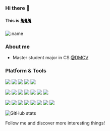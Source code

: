 ### Hi there 👋

#### This is [:cat2::cat2::cat2:](https://github.com/ThreeCatsLoveFish "ThreeCats")

![:name](https://count.getloli.com/get/@:ThreeCatsLoveFish?theme=gelbooru-h)  

### About me

- Master student major in CS [@DMCV](https://dmcv.sjtu.edu.cn/)

### Platform & Tools

[![](https://img.shields.io/badge/Linux-Arch-33aadd?style=flat-square&logo=arch-linux)](https://www.archlinux.org/)
[![](https://img.shields.io/badge/Windows-11-33aadd?style=flat-square&logo=windows)](https://www.microsoft.com/en-us/windows/windows-11)
[![](https://img.shields.io/badge/IDE-Visual%20Studio%20Code-blue?style=flat-square&logo=visual-studio-code&logoColor=ffffff)](https://code.visualstudio.com/)
[![](https://img.shields.io/badge/IDE-Vim-019733?style=flat-square&logo=vim&logoColor=ffffff)](https://www.vim.org/)
[![](https://img.shields.io/badge/-Git-f05032?style=flat-square&logo=git&logoColor=white)](https://git-scm.com/)

[![](https://img.shields.io/badge/-Golang-007D9C?style=flat-square&logo=go&logoColor=fff)](https://golang.google.cn/)
[![](https://img.shields.io/badge/-Python-3e74a2?style=flat-square&logo=Python&logoColor=fff)](https://www.python.org/)
[![](https://img.shields.io/badge/-Rust-0b7261?style=flat-square&logo=rust&logoColor=fff)](https://www.rust-lang.org/)
[![](https://img.shields.io/badge/-C/C++-c8c9ee?style=flat-square&logo=c&logoColor=fff)](https://www.cplusplus.com/)
[![](https://img.shields.io/badge/-Java-007396?style=flat-square&logo=openjdk&logoColor=fff)](https://www.java.com/zh-CN/)
[![](https://img.shields.io/badge/-LaTeX-008080?style=flat-square&logo=latex&logoColor=fff)](https://www.latex-project.org/)
[![](https://img.shields.io/badge/-Pytorch-ea4a2c?style=flat-square&logo=pytorch&logoColor=fff)](https://pytorch.org/)

[![](https://img.shields.io/badge/-MySQL-4479A1?style=flat-square&logo=MySQL&logoColor=fff)](https://www.mysql.com/)
[![](https://img.shields.io/badge/-Redis-dc382c?style=flat-square&logo=redis&logoColor=fff)](https://redis.io/)
[![](https://img.shields.io/badge/-Docker-2496ED?style=flat-square&logo=docker&logoColor=ffffff)](https://www.docker.com/)
[![](https://img.shields.io/badge/-Maven-f69823?style=flat-square&logo=apachemaven&logoColor=fff)](https://maven.apache.org/)
[![](https://img.shields.io/badge/-Hadoop-fce94d?style=flat-square&logo=apachehadoop&logoColor=000)](https://hadoop.apache.org/)
[![](https://img.shields.io/badge/-Spark-e25a1c?style=flat-square&logo=apachespark&logoColor=fff)](https://spark.apache.org/)
[![](https://img.shields.io/badge/-Hive-fbe925?style=flat-square&logo=apachehive&logoColor=000)](https://hive.apache.org/)
[![](https://img.shields.io/badge/-Flink-e65270?style=flat-square&logo=apacheflink&logoColor=fff)](https://flink.apache.org/)

![GitHub stats](https://github-readme-stats.vercel.app/api?username=ThreeCatsLoveFish&show_icons=true&count_private=true&hide=prs&theme=radical)

Follow me and discover more interesting things!
